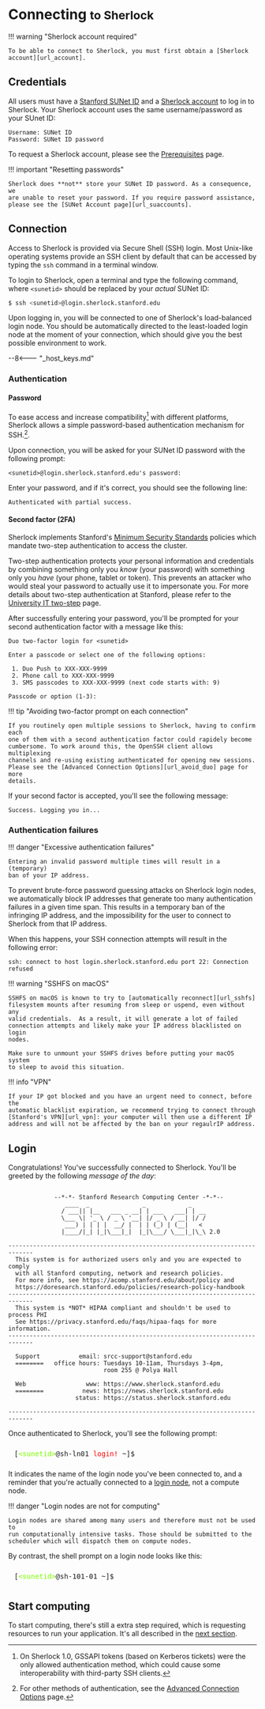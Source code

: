 # Connecting <small>to Sherlock </small>

!!! warning "Sherlock account required"

    To be able to connect to Sherlock, you must first obtain a [Sherlock
    account][url_account].


## Credentials

All users must have a [Stanford SUNet ID][url_sunet] and a [Sherlock
account][url_account] to log in to Sherlock. Your Sherlock account uses the
same username/password as your SUnet ID:

    Username: SUNet ID
    Password: SUNet ID password

To request a Sherlock account, please see the [Prerequisites][url_account]
page.

!!! important "Resetting passwords"

    Sherlock does **not** store your SUNet ID password. As a consequence, we
    are unable to reset your password. If you require password assistance,
    please see the [SUNet Account page][url_suaccounts].

## Connection

Access to Sherlock is provided via Secure Shell (SSH) login. Most Unix-like
operating systems provide an SSH client by default that can be accessed by
typing the `ssh` command in a terminal window.

To login to Sherlock, open a terminal and type the following command, where
`<sunetid>` should be replaced by your *actual* SUNet ID:

```bash
$ ssh <sunetid>@login.sherlock.stanford.edu
```

Upon logging in, you will be connected to one of Sherlock's load-balanced login
node. You should be automatically directed to the least-loaded login node at
the moment of your connection, which should give you the best possible
environment to work.

--8<--- "_host_keys.md"


### Authentication

#### Password

To ease access and increase compatibility[^krb_legacy] with different
platforms, Sherlock allows a simple password-based authentication mechanism for
SSH.[^auth_methods].

Upon connection, you will be asked for your SUNet ID password with the
following prompt:

```
<sunetid>@login.sherlock.stanford.edu's password:
```

Enter your password, and if it's correct, you should see the following line:

```
Authenticated with partial success.
```

#### Second factor (2FA)

Sherlock implements Stanford's [Minimum Security Standards][url_minsec]
policies which mandate two-step authentication to access the cluster.

Two-step authentication protects your personal information and credentials by
combining something only you *know* (your password) with something only you
*have* (your phone, tablet or token). This prevents an attacker who would steal
your password to actually use it to impersonate you. For more details about
two-step authentication at Stanford, please refer to the [University IT
two-step][url_twostep] page.


After successfully entering your password, you'll be prompted for your second
authentication factor with a message like this:

```
Duo two-factor login for <sunetid>

Enter a passcode or select one of the following options:

 1. Duo Push to XXX-XXX-9999
 2. Phone call to XXX-XXX-9999
 3. SMS passcodes to XXX-XXX-9999 (next code starts with: 9)

Passcode or option (1-3):
```

!!! tip "Avoiding two-factor prompt on each connection"

    If you routinely open multiple sessions to Sherlock, having to confirm each
    one of them with a second authentication factor could rapidely become
    cumbersome. To work around this, the OpenSSH client allows multiplexing
    channels and re-using existing authenticated for opening new sessions.
    Please see the [Advanced Connection Options][url_avoid_duo] page for more
    details.

If your second factor is accepted, you'll see the following message:

    Success. Logging you in...

### Authentication failures

!!! danger "Excessive authentication failures"

    Entering an invalid password multiple times will result in a (temporary)
    ban of your IP address.

To prevent brute-force password guessing attacks on Sherlock login nodes, we
automatically block IP addresses that generate too many authentication failures
in a given time span. This results in a temporary ban of the infringing IP
address, and the impossibility for the user to connect to Sherlock from that
IP address.

When this happens, your SSH connection attempts will result in the following
error:

    ssh: connect to host login.sherlock.stanford.edu port 22: Connection refused


!!! warning "SSHFS on macOS"

    SSHFS on macOS is known to try to [automatically reconnect][url_sshfs]
    filesystem mounts after resuming from sleep or uspend, even without any
    valid credentials.  As a result, it will generate a lot of failed
    connection attempts and likely make your IP address blacklisted on login
    nodes.

    Make sure to unmount your SSHFS drives before putting your macOS system
    to sleep to avoid this situation.


!!! info "VPN"

    If your IP got blocked and you have an urgent need to connect, before the
    automatic blacklist expiration, we recommend trying to connect through
    [Stanford's VPN][url_vpn]: your computer will then use a different IP
    address and will not be affected by the ban on your regaulrIP address.



## Login

Congratulations! You've successfully connected to Sherlock. You'll be greeted
by the following *message of the day*:

```

             --*-*- Stanford Research Computing Center -*-*--
                ____  _               _            _
               / ___|| |__   ___ _ __| | ___   ___| | __
               \___ \| '_ \ / _ \ '__| |/ _ \ / __| |/ /
                ___) | | | |  __/ |  | | (_) | (__|   <
               |____/|_| |_|\___|_|  |_|\___/ \___|_|\_\ 2.0

-----------------------------------------------------------------------------
  This system is for authorized users only and you are expected to comply
  with all Stanford computing, network and research policies.
  For more info, see https://acomp.stanford.edu/about/policy and
  https://doresearch.stanford.edu/policies/research-policy-handbook
-----------------------------------------------------------------------------
  This system is *NOT* HIPAA compliant and shouldn't be used to process PHI
  See https://privacy.stanford.edu/faqs/hipaa-faqs for more information.
-----------------------------------------------------------------------------

  Support           email: srcc-support@stanford.edu
  ========   office hours: Tuesdays 10-11am, Thursdays 3-4pm,
                           room 255 @ Polya Hall

  Web                 www: https://www.sherlock.stanford.edu
  ========           news: https://news.sherlock.stanford.edu
                   status: https://status.sherlock.stanford.edu

-----------------------------------------------------------------------------
```

Once authenticated to Sherlock, you'll see the following prompt:

<!-- manual coloring -->
<pre style="padding: 10.5px 12px">
[<font color=lawngreen>&lt;sunetid&gt;</font>@sh-ln01 <font color=red>login!</font> ~]$
</pre>

It indicates the name of the login node you've been connected to, and a
reminder that you're actually connected to a [login node][url_login], not a
compute node.

!!! danger "Login nodes are not for computing"

    Login nodes are shared among many users and therefore must not be used to
    run computationally intensive tasks. Those should be submitted to the
    scheduler which will dispatch them on compute nodes.

By contrast, the shell prompt on a login node looks like this:

<!-- manual coloring -->
<pre style="padding: 10.5px 12px">
[<font color=lawngreen>&lt;sunetid&gt;</font>@sh-101-01 ~]$
</pre>


## Start computing

To start computing, there's still a extra step required, which is requesting
resources to run your application. It's all described in the [next
section][url_submit].

[comment]: #  (link URLs -----------------------------------------------------)

[url_prereq]:       /docs/getting-started/prerequisites
[url_account]:      /docs/getting-started/prerequisites#how-to-request-an-account
[url_avoid_duo]:    /docs/advanced-topics/connection#avoiding-multiple-duo-prompts
[url_other_auth]:   /docs/advanced-topics/connection#authentication-methods
[url_suaccounts]:   https://accounts.stanford.edu/
[url_sunet]:        https://uit.stanford.edu/service/accounts/sunetids
[url_minsec]:       https://uit.stanford.edu/guide/securitystandards
[url_twostep]:      https://uit.stanford.edu/service/webauth/twostep
[url_login]:        /docs/overview/glossary/#login-nodes
[url_submit]:       /docs/getting-started/submitting
[url_contact]:      mailto:srcc-support@stanford.edu
[url_sshfs]:        /docs/storage/data-transfer#sshfs
[url_vpn]:          https://uit.stanford.edu/service/vpn

[comment]: #  (footnotes -----------------------------------------------------)

[^krb_legacy]: On Sherlock 1.0, GSSAPI tokens (based on Kerberos tickets)
were the only allowed authentication method, which could cause some
interoperability with third-party SSH clients.

[^auth_methods]: For other methods of authentication, see the [Advanced
 Connection Options][url_other_auth] page.


